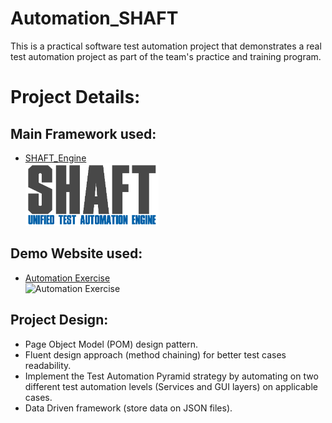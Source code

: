 # Automation_SHAFT
This is a practical software test automation project that demonstrates a real test automation project as part of the team's practice and training program.

# Project Details:
## Main Framework used:
* [SHAFT_Engine](https://github.com/ShaftHQ/SHAFT_ENGINE) <br><img height="100" title="SHAFT_Engine" src="https://github.com/ShaftHQ/SHAFT_ENGINE/blob/main/src/main/resources/images/shaft.png">
## Demo Website used:
* [Automation Exercise](https://automationexercise.com/test_cases) <br><img title="Automation Exercise" src="https://automationexercise.com/static/images/home/logo.png">
## Project Design:
* Page Object Model (POM) design pattern.
* Fluent design approach (method chaining) for better test cases readability.
* Implement the Test Automation Pyramid strategy by automating on two different test automation levels (Services and GUI layers) on applicable cases.
* Data Driven framework (store data on JSON files).